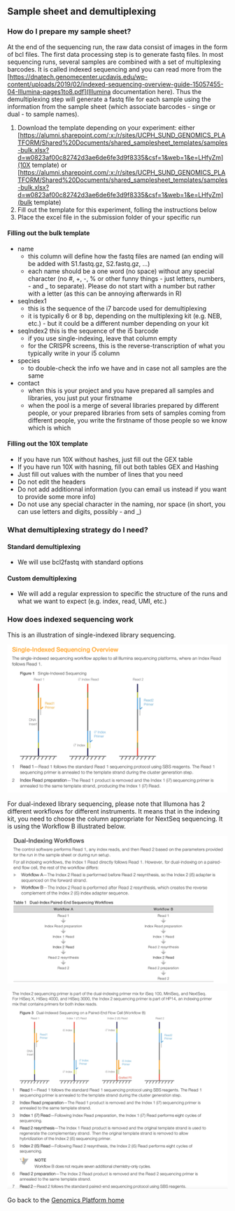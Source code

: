## Sample sheet and demultiplexing

### How do I prepare my sample sheet?
At the end of the sequencing run, the raw data consist of images in the form of bcl files. The first data processing step is to generate fastq files.
In most sequencing runs, several samples are combined with a set of multiplexing barcodes. It is called indexed sequencing and you can read more from the [https://dnatech.genomecenter.ucdavis.edu/wp-content/uploads/2019/02/indexed-sequencing-overview-guide-15057455-04-Illumina-pages1to8.pdf](Illumina documentation here). Thus the demultiplexing step will generate a fastq file for each sample using the information from the sample sheet (which associate barcodes - singe or dual - to sample names).

1. Download the template depending on your experiment: either [https://alumni.sharepoint.com/:x:/r/sites/UCPH_SUND_GENOMICS_PLATFORM/Shared%20Documents/shared_samplesheet_templates/samples-bulk.xlsx?d=w0823af00c82742d3ae6de6fe3d9f8335&csf=1&web=1&e=LHfyZm](10X template) or [https://alumni.sharepoint.com/:x:/r/sites/UCPH_SUND_GENOMICS_PLATFORM/Shared%20Documents/shared_samplesheet_templates/samples-bulk.xlsx?d=w0823af00c82742d3ae6de6fe3d9f8335&csf=1&web=1&e=LHfyZm](bulk template) 
2. Fill out the template for this experiment, folling the instructions below
3. Place the excel file in the submission folder of your specific run

#### Filling out the bulk template
* name
  * this column will define how the fastq files are named (an ending will be added with S1.fastq.gz, S2.fastq.gz, ...)
  * each name should be a one word (no space) without any special character (no #, +, -, % or other funny things - just letters, numbers, - and _ to separate). Please do not start with a number but rather with a letter (as this can be annoying afterwards in R)	
* seqIndex1
  * this is the sequence of the i7 barcode used for demultiplexing
  * it is typically 6 or 8 bp, depending on the multiplexing kit (e.g. NEB, etc.) - but it could be a different number depending on your kit
* seqIndex2	this is the sequence of the i5 barcode
  * if you use single-indexing, leave that column empty
  * for the CRISPR screens, this is the reverse-transcription of what you typically write in your i5 column	
* species
  * to double-check the info we have and in case not all samples are the same
* contact
  * when this is your project and you have prepared all samples and libraries, you just put your firstname
  * when the pool is a merge of several libraries prepared by different people, or your prepared libraries from sets of samples coming from different people, you write the firstname of those people so we know which is which


#### Filling out the 10X template
  * If you have run 10X without hashes, just fill out the GEX table
  * If you have run 10X with hasning, fill out both tables GEX and Hashing
  * Just fill out values with the number of lines that you need
  * Do not edit the headers
  * Do not add additionnal information (you can email us instead if you want to provide some more info)
  * Do not use any special character in the naming, nor space (in short, you can use letters and digits, possibly - and _)


### What demultiplexing strategy do I need?

#### Standard demultiplexing
  * We will use bcl2fastq with standard options

#### Custom demultiplexing
  * We will add a regular expression to specific the structure of the runs and what we want to expect (e.g. index, read, UMI, etc.)

### How does indexed sequencing work

This is an illustration of single-indexed library sequencing.

![Summary table](./images/single-indexed.png)

For dual-indexed library sequencing, please note that Illumona has 2 different workflows for different instruments. It means that in the indexing kit, you need to choose the column appropriate for NextSeq sequencing. It is using the Workflow B illustrated below.

![Summary table](./images/dual-indexed.png)

![Summary table](./images/workflow-B.png)
 
Go back to the [Genomics Platform home](https://sundgenomics.github.io)

